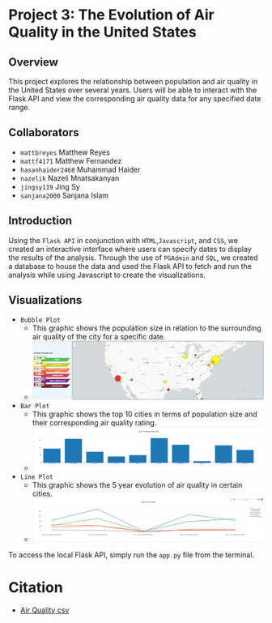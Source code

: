 # Project 3: The Evolution of Air Quality in the United States

## Overview
This project explores the relationship between population and air quality in the United States over several years. Users will be able to interact with the Flask API and view the corresponding air quality data for any specified date range.
## Collaborators
- `mattbreyes` Matthew Reyes
- `mattf4171` Matthew Fernandez
- `hasanhaider2468` Muhammad Haider 
- `nazelik` Nazeli Mnatsakanyan
- `jingsy119` Jing Sy
- `sanjana2000` Sanjana Islam
## Introduction
Using the `Flask API` in conjunction with `HTML`,`Javascript`, and `CSS`, we created an interactive interface where users can specify dates to display the results of the analysis. Through the use of `PGAdmin` and `SQL`, we created a database to house the data and used the Flask API to fetch and run the analysis while using Javascript to create the visualizations.

## Visualizations
- `Bubble Plot`
    - This graphic shows the population size in relation to the surrounding air quality of the city for a specific date.
    - ![bubble](images/bubble_plot.png)
- `Bar Plot`
    - This graphic shows the top 10 cities in terms of population size and their corresponding air quality rating.
    - ![bar](images/bar_plot.png)
- `Line Plot`
    - This graphic shows the 5 year evolution of air quality in certain cities.
    - ![bar](images/line_plot.png)

To access the local Flask API, simply run the `app.py` file from the terminal.
# Citation
- [Air Quality csv](https://www.kaggle.com/datasets/calebreigada/us-air-quality-1980present)
